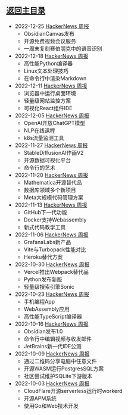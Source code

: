 ## [返回主目录](../README.md)

- 2022-12-25 [HackerNews 周报](2022Q4/2022-12-Hacker-News.md)
  - ObsidianCanvas发布
  - 开源免费视频会议服务
  - 一周末复刻赛伯朋克中的语音识别
- 2022-12-18 [HackerNews 周报](2022Q4/2022-12-Hacker-News.md)
  - 高性能Python编译器
  - Linux文本处理技巧
  - 在命令行中渲染Markdown
- 2022-12-11 [HackerNews 周报](2022Q4/2022-12-Hacker-News.md)
  - 浏览器中运行桌面环境
  - 轻量级网站监控方案
  - 可视化React组件IDE
- 2022-12-05 [HackerNews 周报](2022Q4/2022-12-Hacker-News.md)
  - OpenAI开放ChatGPT模型
  - NLP在线课程
  - k8s流量监测工具
- 2022-11-27 [HackerNews 周报](2022Q4/2022-11-Hacker-News.md)
  - StableDiffusionAI作画V2
  - 开源数据可视化平台
  - 命令行的艺术
- 2022-11-20 [HackerNews 周报](2022Q4/2022-11-Hacker-News.md)
  - Mathematica开源替代品
  - 数据库领域多个新项目
  - Meta大规模代码管理方案
- 2022-11-13 [HackerNews 周报](2022Q4/2022-11-Hacker-News.md)
  - GitHub下一代功能
  - Docker支持Webassembly
  - 新式代码教学工具
- 2022-11-06 [HackerNews 周报](2022Q4/2022-11-Hacker-News.md)
  - GrafanaLabs新产品
  - Vite与Turbopack性能对比
  - Heroku替代方案
- 2022-10-30 [HackerNews 周报](2022Q4/2022-10-Hacker-News.md)
  - Vercel推出Webpack替代品
  - Python发布新版
  - 轻量级搜索引擎Sonic
- 2022-10-23 [HackerNews 周报](2022Q4/2022-10-Hacker-News.md)
  - 手机编程App
  - WebAssembly应用
  - 高性能TypeScript编译器
- 2022-10-16 [HackerNews 周报](2022Q4/2022-10-Hacker-News.md)
  - Obsidian发布1.0
  - 命令行中编辑视频与收发邮件
  - JetBrains新一代IDE公测
- 2022-10-09 [HackerNews 周报](2022Q4/2022-10-Hacker-News.md)
  - 通过二维码分享电脑中任意文件
  - 开源WASM运行PostgresSQL方案
  - 社区尝试维护SQLite下游版本
- 2022-10-03 [HackerNews 周报](2022Q4/2022-10-Hacker-News.md)
  - CloudFlare开源serverless运行时workerd
  - 开源APM系统
  - 使用Go和Web技术开发
